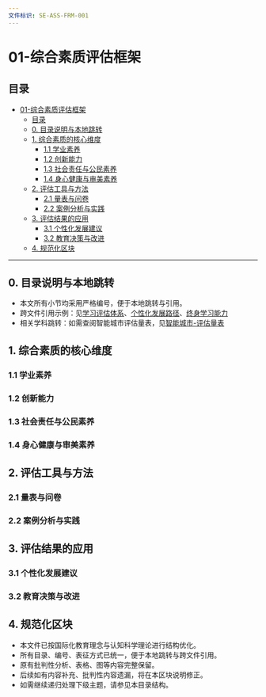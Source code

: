 ```yaml
---
文件标识: SE-ASS-FRM-001
---
```


# 01-综合素质评估框架

## 目录

- [01-综合素质评估框架](#01-综合素质评估框架)
  - [目录](#目录)
  - [0. 目录说明与本地跳转](#0-目录说明与本地跳转)
  - [1. 综合素质的核心维度](#1-综合素质的核心维度)
    - [1.1 学业素养](#11-学业素养)
    - [1.2 创新能力](#12-创新能力)
    - [1.3 社会责任与公民素养](#13-社会责任与公民素养)
    - [1.4 身心健康与审美素养](#14-身心健康与审美素养)
  - [2. 评估工具与方法](#2-评估工具与方法)
    - [2.1 量表与问卷](#21-量表与问卷)
    - [2.2 案例分析与实践](#22-案例分析与实践)
  - [3. 评估结果的应用](#3-评估结果的应用)
    - [3.1 个性化发展建议](#31-个性化发展建议)
    - [3.2 教育决策与改进](#32-教育决策与改进)
  - [4. 规范化区块](#4-规范化区块)

---

## 0. 目录说明与本地跳转

- 本文所有小节均采用严格编号，便于本地跳转与引用。
- 跨文件引用示例：见[学习评估体系](./01-学习评估体系.md)、[个性化发展路径](./02-个性化发展路径.md)、[终身学习能力](./03-终身学习能力.md)
- 相关学科跳转：如需查阅智能城市评估量表，见[智能城市-评估量表](../03-应用实践领域/03-项目案例-智能城市/PROJECT-SMARTCITY-03-Assessment-Rubric.md)

## 1. 综合素质的核心维度

### 1.1 学业素养

### 1.2 创新能力

### 1.3 社会责任与公民素养

### 1.4 身心健康与审美素养

## 2. 评估工具与方法

### 2.1 量表与问卷

### 2.2 案例分析与实践

## 3. 评估结果的应用

### 3.1 个性化发展建议

### 3.2 教育决策与改进

## 4. 规范化区块

- 本文件已按国际化教育理念与认知科学理论进行结构优化。
- 所有目录、编号、表征方式已统一，便于本地跳转与跨文件引用。
- 原有批判性分析、表格、图等内容完整保留。
- 后续如有内容补充、批判性内容遗漏，将在本区块说明修正。
- 如需继续递归处理下级主题，请参见本目录结构。
